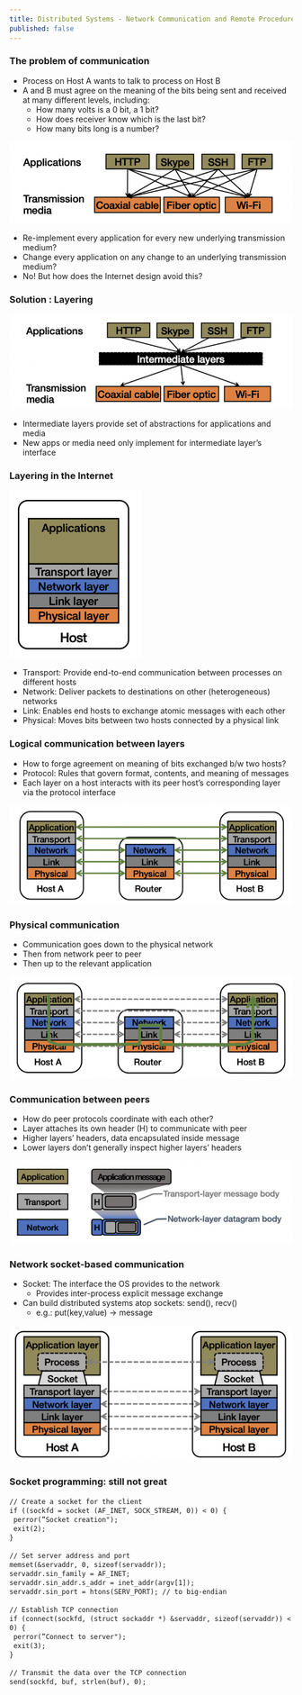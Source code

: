 ```yaml
---
title: Distributed Systems - Network Communication and Remote Procedure Calls (RPCs)
published: false
---
```


### The problem of communication
- Process on Host A wants to talk to process on Host B
- A and B must agree on the meaning of the bits being sent and received at many different levels, including:
  - How many volts is a 0 bit, a 1 bit?
  - How does receiver know which is the last bit?
  - How many bits long is a number?

![The problem of communication](../assets/comm_rpc/comm_rpc_01.png)

- Re-implement every application for every new underlying transmission medium?
- Change every application on any change to an underlying transmission medium?
- No! But how does the Internet design avoid this?

### Solution : Layering

![Solution Layering](../assets/comm_rpc/comm_rpc_02.png)

- Intermediate layers provide set of abstractions for applications and media
- New apps or media need only implement for intermediate layer’s interface

### Layering in the Internet 

![Layering in the Internet](../assets/comm_rpc/comm_rpc_03.png)

- Transport: Provide end-to-end communication between processes on different hosts
- Network: Deliver packets to destinations on other (heterogeneous) networks
- Link: Enables end hosts to exchange atomic messages with each other
- Physical: Moves bits between two hosts connected by a physical link

### Logical communication between layers

- How to forge agreement on meaning of bits exchanged b/w two hosts?
- Protocol: Rules that govern format, contents, and meaning of messages
- Each layer on a host interacts with its peer host’s corresponding layer via the protocol interface

![Logical communication between layers](../assets/comm_rpc/comm_rpc_04.png)

### Physical communication

- Communication goes down to the physical network
- Then from network peer to peer
- Then up to the relevant application

![Physical communication](../assets/comm_rpc/comm_rpc_05.png)

### Communication between peers

- How do peer protocols coordinate with each other?
- Layer attaches its own header (H) to communicate with peer
- Higher layers’ headers, data encapsulated inside message
- Lower layers don’t generally inspect higher layers’ headers

![Communication between peers](../assets/comm_rpc/comm_rpc_06.png)

### Network socket-based communication

- Socket: The interface the OS provides to the network
  - Provides inter-process explicit message exchange
- Can build distributed systems atop sockets: send(), recv()
  - e.g.: put(key,value) -> message

![Network socket-based communication](../assets/comm_rpc/comm_rpc_07.png)

### Socket programming: still not great

```
// Create a socket for the client
if ((sockfd = socket (AF_INET, SOCK_STREAM, 0)) < 0) {
 perror(”Socket creation");
 exit(2);
}

// Set server address and port
memset(&servaddr, 0, sizeof(servaddr));
servaddr.sin_family = AF_INET;
servaddr.sin_addr.s_addr = inet_addr(argv[1]);
servaddr.sin_port = htons(SERV_PORT); // to big-endian

// Establish TCP connection
if (connect(sockfd, (struct sockaddr *) &servaddr, sizeof(servaddr)) < 0) {
 perror(”Connect to server");
 exit(3);
}

// Transmit the data over the TCP connection
send(sockfd, buf, strlen(buf), 0);
```
